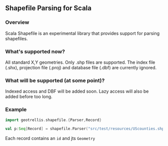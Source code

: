 ## Shapefile Parsing for Scala

### Overview
Scala Shapefile is an experimental library that provides support for
parsing shapefiles.

### What's supported now?

All standard X,Y geometries. Only .shp files are supported. The index
file (.shx), projection file (.proj) and database file (.dbf) are
currently ignored.

### What will be supported (at some point)?

Indexed access and DBF will be added soon. Lazy access will also be
added before too long.

### Example

```scala
import geotrellis.shapefile.{Parser,Record}

val p:Seq[Record] = shapefile.Parser("src/test/resources/UScounties.shp")
```

Each record contains an ```id``` and jts ```Geometry```